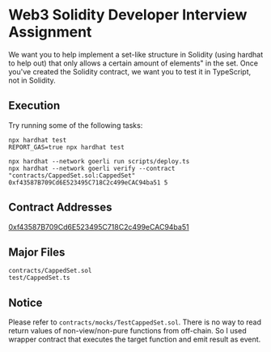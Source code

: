 # Web3 Solidity Developer Interview Assignment

We want you to help implement a set-like structure in Solidity (using hardhat to help out) that only allows a certain amount of elements" in the set. Once you've created the Solidity contract, we want you to test it in TypeScript, not in Solidity.

## Execution
Try running some of the following tasks:

```shell
npx hardhat test
REPORT_GAS=true npx hardhat test

npx hardhat --network goerli run scripts/deploy.ts
npx hardhat --network goerli verify --contract "contracts/CappedSet.sol:CappedSet" 0xf43587B709Cd6E523495C718C2c499eCAC94ba51 5
```

## Contract Addresses
[0xf43587B709Cd6E523495C718C2c499eCAC94ba51](https://goerli.etherscan.io/address/0xf43587B709Cd6E523495C718C2c499eCAC94ba51)

## Major Files
```
contracts/CappedSet.sol
test/CappedSet.ts
```

## Notice
Please refer to `contracts/mocks/TestCappedSet.sol`. There is no way to read return values of non-view/non-pure functions from off-chain. So I used wrapper contract that executes the target function and emit result as event.